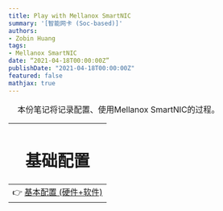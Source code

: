 ```yaml
---
title: Play with Mellanox SmartNIC
summary: '[智能网卡 (Soc-based)]'
authors:
- Zobin Huang
tags: 
- Mellanox SmartNIC
date: “2021-04-18T00:00:00Z”
publishDate: "2021-04-18T00:00:00Z"
featured: false
mathjax: true
---
```



<head>
    <style>
        img{margin-left: 10px;}
        img{margin-right: 20px;}
        .div_learning_post{font-size: 16px; word-spacing:0px;}
        .post_fs14_ws0{font-size: 18px; word-spacing:0px;}
    </style>
</head>

<body>

<div class="div_learning_post">
<p>
&nbsp;&nbsp;&nbsp;&nbsp;本份笔记将记录配置、使用Mellanox SmartNIC的过程。
</p>
</div>

<div class="post_fs14_ws0">

|<h1><b>基础配置</b></h1>|
|:-:|
|👉 [基本配置 (硬件+软件)](https://neth-lab.netlify.app/publication/21-4-18-Mellanox_SmartNIC/Config_SmartNIC/)|
</div>

</body>